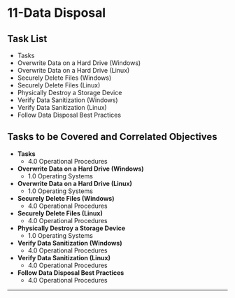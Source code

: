 # 11-Data Disposal

## Task List
- Tasks
- Overwrite Data on a Hard Drive (Windows)
- Overwrite Data on a Hard Drive (Linux)
- Securely Delete Files (Windows)
- Securely Delete Files (Linux)
- Physically Destroy a Storage Device
- Verify Data Sanitization (Windows)
- Verify Data Sanitization (Linux)
- Follow Data Disposal Best Practices

## Tasks to be Covered and Correlated Objectives

- **Tasks**  
  - 4.0 Operational Procedures     
- **Overwrite Data on a Hard Drive (Windows)**  
  - 1.0 Operating Systems      
- **Overwrite Data on a Hard Drive (Linux)**  
  - 1.0 Operating Systems      
- **Securely Delete Files (Windows)**  
  - 4.0 Operational Procedures     
- **Securely Delete Files (Linux)**  
  - 4.0 Operational Procedures     
- **Physically Destroy a Storage Device**  
  - 1.0 Operating Systems      
- **Verify Data Sanitization (Windows)**  
  - 4.0 Operational Procedures     
- **Verify Data Sanitization (Linux)**  
  - 4.0 Operational Procedures     
- **Follow Data Disposal Best Practices**  
  - 4.0 Operational Procedures     

---


